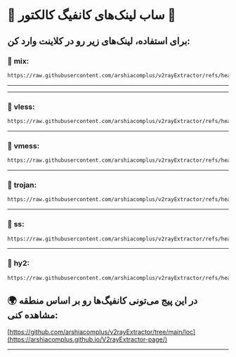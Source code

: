 # 🌟 **ساب لینک‌های کانفیگ کالکتور** 🌟

برای استفاده، لینک‌های زیر رو در کلاینت وارد کن:
---

### 🔹 **mix**:
```bash
https://raw.githubusercontent.com/arshiacomplus/v2rayExtractor/refs/heads/main/mix/sub.html
```

---

---

### 🔹 **vless**:
```bash
https://raw.githubusercontent.com/arshiacomplus/v2rayExtractor/refs/heads/main/vless.html
```

---

### 🔹 **vmess**:
```bash
https://raw.githubusercontent.com/arshiacomplus/v2rayExtractor/refs/heads/main/vmess.html
```

---

### 🔹 **trojan**:
```bash
https://raw.githubusercontent.com/arshiacomplus/v2rayExtractor/refs/heads/main/trojan.html
```

---

### 🔹 **ss**:
```bash
https://raw.githubusercontent.com/arshiacomplus/v2rayExtractor/refs/heads/main/ss.html
```

---

### 🔹 **hy2**:
```bash
https://raw.githubusercontent.com/arshiacomplus/v2rayExtractor/refs/heads/main/hy2.html
```



## 🌍 **در این پیج می‌تونی کانفیگ‌ها رو بر اساس منطقه مشاهده کنی:**


[https://github.com/arshiacomplus/v2rayExtractor/tree/main/loc](https://arshiacomplus.github.io/V2rayExtractor-page/)


---
